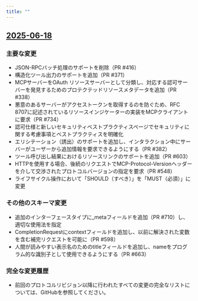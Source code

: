 ```yaml
---
title: ""
---
```




## [2025-06-18](https://modelcontextprotocol.io/specification/2025-06-18/changelog)

### 主要な変更
- JSON-RPCバッチ処理のサポートを削除（PR #416）
- 構造化ツール出力のサポートを追加（PR #371）
- MCPサーバーをOAuth リソースサーバーとして分類し、対応する認可サーバーを発見するためのプロテクテッドリソースメタデータを追加（PR #338）
- 悪意のあるサーバーがアクセストークンを取得するのを防ぐため、RFC 8707に記述されているリソースインジケーターの実装をMCPクライアントに要求（PR #734）
- 認可仕様と新しいセキュリティベストプラクティスページでセキュリティに関する考慮事項とベストプラクティスを明確化
- エリシテーション（誘出）のサポートを追加し、インタラクション中にサーバーがユーザーから追加情報を要求できるようにする（PR #382）
- ツール呼び出し結果におけるリソースリンクのサポートを追加（PR #603）
- HTTPを使用する場合、後続のリクエストでMCP-Protocol-Versionヘッダーを介して交渉されたプロトコルバージョンの指定を要求（PR #548）
- ライフサイクル操作において「SHOULD（すべき）」を「MUST（必須）」に変更

### その他のスキーマ変更
- 追加のインターフェースタイプに_metaフィールドを追加（PR #710）し、適切な使用法を指定
- CompletionRequestにcontextフィールドを追加し、以前に解決された変数を含む補完リクエストを可能に（PR #598）
- 人間が読みやすい表示名のためのtitleフィールドを追加し、nameをプログラム的な識別子として使用できるようにする（PR #663）

### 完全な変更履歴
- 前回のプロトコルリビジョン以降に行われたすべての変更の完全なリストについては、GitHubを参照してください。